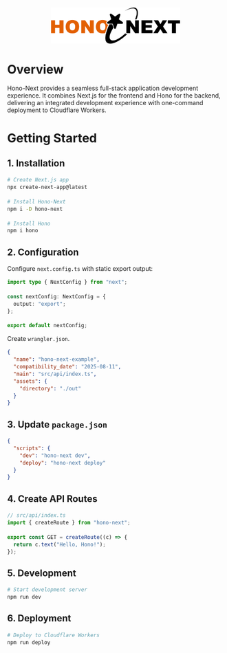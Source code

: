 <p align="center">
  <picture>
    <img src="https://raw.githubusercontent.com/tsuyuni/hono-next/HEAD/docs/public/logo.svg" width="300" />
  </picture>
</p>

# Overview

Hono-Next provides a seamless full-stack application development experience. It combines Next.js for the frontend and Hono for the backend, delivering an integrated development experience with one-command deployment to Cloudflare Workers.

# Getting Started

## 1. Installation

```bash
# Create Next.js app
npx create-next-app@latest

# Install Hono-Next
npm i -D hono-next

# Install Hono
npm i hono
```

## 2. Configuration

Configure `next.config.ts` with static export output:

```ts
import type { NextConfig } from "next";

const nextConfig: NextConfig = {
  output: "export";
};

export default nextConfig;
```

Create `wrangler.json`.

```json
{
  "name": "hono-next-example",
  "compatibility_date": "2025-08-11",
  "main": "src/api/index.ts",
  "assets": {
    "directory": "./out"
  }
}
```

## 3. Update `package.json`

```json
{
  "scripts": {
    "dev": "hono-next dev",
    "deploy": "hono-next deploy"
  }
}
```

## 4. Create API Routes

```ts
// src/api/index.ts
import { createRoute } from "hono-next";

export const GET = createRoute((c) => {
  return c.text("Hello, Hono!");
});
```

## 5. Development

```bash
# Start development server
npm run dev
```

## 6. Deployment

```bash
# Deploy to Cloudflare Workers
npm run deploy
```
